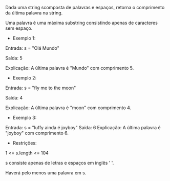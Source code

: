 Dada uma string scomposta de palavras e espaços, retorna o comprimento da última palavra na string.

Uma palavra é uma máxima substring consistindo apenas de caracteres sem espaço.



* Exemplo 1:

Entrada: s = "Olá Mundo"

Saída: 5

Explicação: A última palavra é "Mundo" com comprimento 5.

* Exemplo 2:

Entrada: s = "fly me to the moon"

Saída: 4

Explicação: A última palavra é "moon" com comprimento 4.

* Exemplo 3:

Entrada: s = "luffy ainda é joyboy"
Saída: 6
Explicação: A última palavra é "joyboy" com comprimento 6.


- Restrições:

1 <= s.length <= 104

s consiste apenas de letras e espaços em inglês ' '.

Haverá pelo menos uma palavra em s.